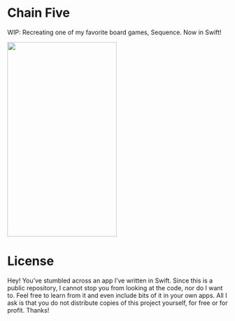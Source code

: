 # Chain Five
WIP: Recreating one of my favorite board games, Sequence. Now in Swift!

<img src="promo.gif" width="250" height="445" />

# License

Hey! You’ve stumbled across an app I’ve written in Swift. Since this is a public repository, I cannot stop you from looking at the code, nor do I want to. Feel free to learn from it and even include bits of it in your own apps. All I ask is that you do not distribute copies of this project yourself, for free or for profit. Thanks!
